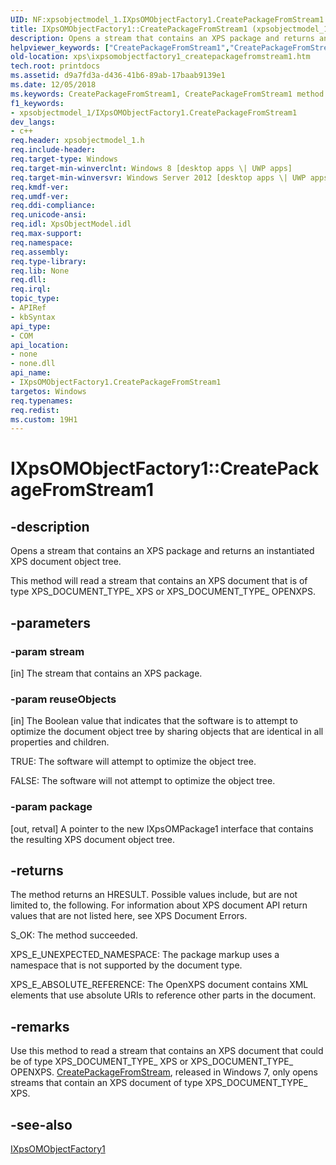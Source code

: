 ```yaml
---
UID: NF:xpsobjectmodel_1.IXpsOMObjectFactory1.CreatePackageFromStream1
title: IXpsOMObjectFactory1::CreatePackageFromStream1 (xpsobjectmodel_1.h)
description: Opens a stream that contains an XPS package and returns an instantiated XPS document object tree.helpviewer_keywords: ["CreatePackageFromStream1","CreatePackageFromStream1 method [XPS Documents and Packaging]","CreatePackageFromStream1 method [XPS Documents and Packaging]","IXpsOMObjectFactory1 interface","IXpsOMObjectFactory1 interface [XPS Documents and Packaging]","CreatePackageFromStream1 method","IXpsOMObjectFactory1.CreatePackageFromStream1","IXpsOMObjectFactory1::CreatePackageFromStream1","xps.ixpsomobjectfactory1_createpackagefromstream1","xpsobjectmodel_1/IXpsOMObjectFactory1::CreatePackageFromStream1"]
old-location: xps\ixpsomobjectfactory1_createpackagefromstream1.htm
tech.root: printdocs
ms.assetid: d9a7fd3a-d436-41b6-89ab-17baab9139e1
ms.date: 12/05/2018
ms.keywords: CreatePackageFromStream1, CreatePackageFromStream1 method [XPS Documents and Packaging], CreatePackageFromStream1 method [XPS Documents and Packaging],IXpsOMObjectFactory1 interface, IXpsOMObjectFactory1 interface [XPS Documents and Packaging],CreatePackageFromStream1 method, IXpsOMObjectFactory1.CreatePackageFromStream1, IXpsOMObjectFactory1::CreatePackageFromStream1, xps.ixpsomobjectfactory1_createpackagefromstream1, xpsobjectmodel_1/IXpsOMObjectFactory1::CreatePackageFromStream1
f1_keywords:
- xpsobjectmodel_1/IXpsOMObjectFactory1.CreatePackageFromStream1
dev_langs:
- c++
req.header: xpsobjectmodel_1.h
req.include-header: 
req.target-type: Windows
req.target-min-winverclnt: Windows 8 [desktop apps \| UWP apps]
req.target-min-winversvr: Windows Server 2012 [desktop apps \| UWP apps]
req.kmdf-ver: 
req.umdf-ver: 
req.ddi-compliance: 
req.unicode-ansi: 
req.idl: XpsObjectModel.idl
req.max-support: 
req.namespace: 
req.assembly: 
req.type-library: 
req.lib: None
req.dll: 
req.irql: 
topic_type:
- APIRef
- kbSyntax
api_type:
- COM
api_location:
- none
- none.dll
api_name:
- IXpsOMObjectFactory1.CreatePackageFromStream1
targetos: Windows
req.typenames: 
req.redist: 
ms.custom: 19H1
---
```


# IXpsOMObjectFactory1::CreatePackageFromStream1


## -description


Opens a stream that contains an XPS package and returns an instantiated XPS document object tree.

This method will read a stream that contains an XPS document that is of type XPS_DOCUMENT_TYPE_ XPS or XPS_DOCUMENT_TYPE_ OPENXPS. 


## -parameters




### -param stream

[in] The stream that contains an XPS package.


### -param reuseObjects

[in]            The Boolean value that indicates that the software is to attempt to optimize the document object tree by sharing objects that are identical in all properties and children. 

TRUE: The software will attempt to optimize the object tree.

FALSE: The software will not attempt to optimize the object tree.


### -param package

[out, retval]   A pointer to the new IXpsOMPackage1 interface that contains the resulting XPS document object tree.


## -returns



The method returns an HRESULT. Possible values include, but are not limited to, the following. For information about XPS document API return values that are not listed here, see XPS Document Errors.

S_OK: The method succeeded.

XPS_E_UNEXPECTED_NAMESPACE: The package markup uses a namespace that is not supported by the document type.

XPS_E_ABSOLUTE_REFERENCE: The OpenXPS document contains XML elements that use absolute URIs to reference other parts in the document. 




## -remarks



Use this method to read a stream that contains an XPS document that could be of type XPS_DOCUMENT_TYPE_ XPS or XPS_DOCUMENT_TYPE_ OPENXPS.   <a href="https://docs.microsoft.com/windows/desktop/api/xpsobjectmodel/nf-xpsobjectmodel-ixpsomobjectfactory-createpackagefromstream">CreatePackageFromStream</a>, released in Windows 7, only opens streams that contain an XPS document of type XPS_DOCUMENT_TYPE_ XPS.




## -see-also




<a href="https://docs.microsoft.com/windows/desktop/api/xpsobjectmodel_1/nn-xpsobjectmodel_1-ixpsomobjectfactory1">IXpsOMObjectFactory1</a>
 

 


